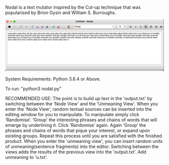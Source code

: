 Nodal is a text mutator inspired by the Cut-up technique that was popularised by Brion Gysin and William S. Burroughs.

![alt text](https://github.com/AlvinTung/nodal/blob/main/nodal.jpg?raw=true)

System Requirements: Python 3.6.4 or Above.

To run: "python3 nodal.py"

RECOMMENDED USE: The point is to build up text in the 'output.txt' by switching between the 'Node View' and the 'Unmeaning View'. When you enter the 'Node View', random textual sources can be inserted into the editing window for you to manipulate. To manipulate simply click ‘Randomise’. ‘Group’ the interesting phrases and chains of words that will emerge by underlining it. Click ‘Randomise’ again. Again ‘Group’ the phrases and chains of words that pique your interest, or expand upon existing groups. Repeat this process until you are satisfied with the finished product. When you enter the 'unmeaning view', you can insert random units of unmeaning(sentence fragments) into the editor. Switching between the views adds the results of the previous view into the 'output.txt'. Add unmeaning to 'u.txt'.
